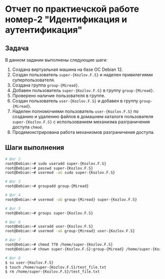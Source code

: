 # Отчет по практиечской работе номер-2 "Идентификация и аутентификация"

## Задача

В данном задании выполнены следующие шаги:

1. Создана виртуальная машина на базе ОС Debian 12.
2. Создан пользователь `super-{Kozlov.F.S}` и наделен привилегиями суперпользователя.
3. Создана группа `group-{Miread}`.
4. Добавен пользователь `super-{Kozlov.F.S}` в группу `group-{Miread}`.
5. Проверено наличие пользователя в группе.
6. Создан пользователь `user-{Kozlov.F.S}` и добавен в группу `group-{Miread}`.
7. Наделен полномочиями пользователь `user-{Kozlov.F.S}` по созданию и удалению файлов в домашнем каталоге пользователя `super-{Kozlov.F.S}` с использованием механизма разграничения доступа `chmod`.
8. Продемонстрирована работа механизмов разграничения доступа.

## Шаги выполнения

```bash
# Шаг 2
root@Debian:~# sudo useradd super-{Kozlov.F.S}
root@Debian:~# passwd super-{Kozlov.F.S}
root@Debian:~# usermod -aG sudo super-{Kozlov.F.S}

# Шаг 3
root@Debian:~# groupadd group-{Miread}

# Шаг 4
root@Debian:~# usermod -aG group-{Miread} super-{Kozlov.F.S}

# Шаг 5
root@Debian:~# groups super-{Kozlov.F.S}

# Шаг 6
root@Debian:~# useradd user-{Kozlov.F.S}
root@Debian:~# usermod -aG group-{Miread} user-{Kozlov.F.S}

# Шаг 7
root@Debian:~# chmod 770 /home/super-{Kozlov.F.S}
root@Debian:~# chown super-{Kozlov.F.S}:group-{Miread} /home/super-{Kozlov.F.S}

# Шаг 8
$ su user-{Kozlov.F.S}
$ touch /home/super-{Kozlov.F.S}/test_file.txt
$ rm /home/super-{Kozlov.F.S}/test_file.txt

```
